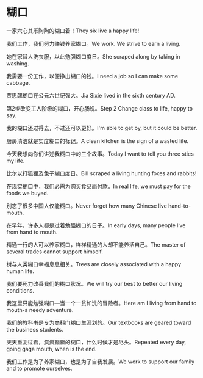 # 糊口

<p><span class="chinese">一家六心其乐陶陶的糊口着！</span><span class="english">They six live a happy life!</span></p>

<p><span class="chinese">我们工作，我们努力赚钱养家糊口。</span><span class="english">We work. We strive to earn a living.</span></p>

<p><span class="chinese">她在家替人洗衣服，以此勉强糊口度日。</span><span class="english">She scraped along by taking in washing.</span></p>

<p><span class="chinese">我需要一份工作，以便挣出糊口的钱。</span><span class="english">I need a job so I can make some cabbage.</span></p>

<p><span class="chinese">贾思勰糊口在公元六世纪强大。</span><span class="english">Jia Sixie lived in the sixth century AD.</span></p>

<p><span class="chinese">第2步改变工人阶级的糊口，开心肠说。</span><span class="english">Step 2 Change class to life, happy to say.</span></p>

<p><span class="chinese">我的糊口还过得去，不过还可以更好。</span><span class="english">I'm able to get by, but it could be better.</span></p>

<p><span class="chinese">厨房清洁就是实度糊口的标记。</span><span class="english">A clean kitchen is the sign of a wasted life.</span></p>

<p><span class="chinese">今天我想向你们讲述我糊口中的三个故事。</span><span class="english">Today I want to tell you three sties my life.</span></p>

<p><span class="chinese">比尔以打狐狸及兔子糊口度日。</span><span class="english">Bill scraped a living hunting foxes and rabbits!</span></p>

<p><span class="chinese">在现实糊口中，我们必需为购买食品而付款。</span><span class="english">In real life, we must pay for the foods we buyed.</span></p>

<p><span class="chinese">别忘了很多中国人仅能糊口。</span><span class="english">Never forget how many Chinese live hand-to-mouth.</span></p>

<p><span class="chinese">在早年，许多人都是过着勉强糊口的日子。</span><span class="english">In early days, many people live from hand to mouth.</span></p>

<p><span class="chinese">精通一行的人可以养家糊口，样样精通的人却不能养活自己。</span><span class="english">The master of several trades cannot support himself.</span></p>

<p><span class="chinese">树与人类糊口幸褔息息相关。</span><span class="english">Trees are closely associated with a happy human life.</span></p>

<p><span class="chinese">我们要死力改善我们的糊口状况。</span><span class="english">We will try our best to better our living conditions.</span></p>

<p><span class="chinese">我这里只能勉强糊口—当一个一贫如洗的冒险者。</span><span class="english">Here am I living from hand to mouth-a needy adventure.</span></p>

<p><span class="chinese">我们的教科书是专为商科门糊口生涯划的。</span><span class="english">Our textbooks are geared toward the business students.</span></p>

<p><span class="chinese">天天重复过着，疯疯癫癫的糊口，什么时候才是尽头。</span><span class="english">Repeated every day, going gaga mouth, when is the end.</span></p>

<p><span class="chinese">我们工作是为了养家糊口，也是为了自我发展。</span><span class="english">We work to support our family and to promote ourselves.</span></p>

